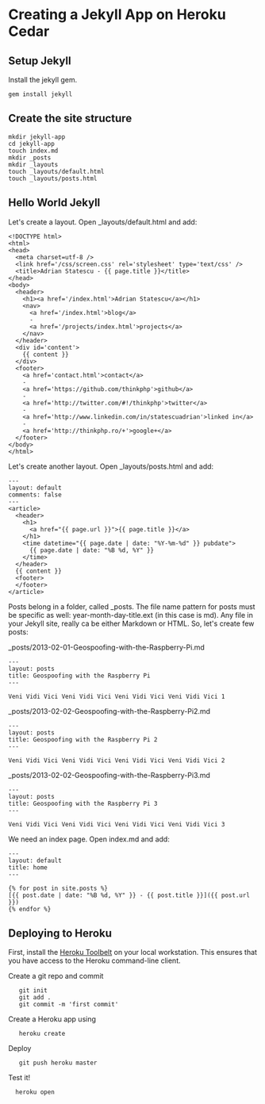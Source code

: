 # Creating a Jekyll App on Heroku Cedar

## Setup Jekyll

Install the jekyll gem.

```
gem install jekyll
```

## Create the site structure

```
mkdir jekyll-app
cd jekyll-app
touch index.md
mkdir _posts
mkdir _layouts
touch _layouts/default.html
touch _layouts/posts.html
```

## Hello World Jekyll

Let's create a layout. Open _layouts/default.html and add:

```
<!DOCTYPE html>
<html>
<head>
  <meta charset=utf-8 />
  <link href='/css/screen.css' rel='stylesheet' type='text/css' />
  <title>Adrian Statescu - {{ page.title }}</title>
</head>
<body>
  <header>
    <h1><a href='/index.html'>Adrian Statescu</a></h1>
    <nav>
      <a href='/index.html'>blog</a>
      -
      <a href='/projects/index.html'>projects</a>
    </nav>
  </header>
  <div id='content'>
    {{ content }}
  </div>
  <footer>
    <a href='contact.html'>contact</a>
    -
    <a href='https://github.com/thinkphp'>github</a>
    -
    <a href='http://twitter.com/#!/thinkphp'>twitter</a>
    -
    <a href='http://www.linkedin.com/in/statescuadrian'>linked in</a>
    -
    <a href='http://thinkphp.ro/+'>google+</a>
  </footer>
</body>
</html>
```

Let's create another layout. Open _layouts/posts.html and add:

```
---
layout: default
comments: false
---
<article>
  <header>
    <h1>
      <a href="{{ page.url }}">{{ page.title }}</a>
    </h1>
    <time datetime="{{ page.date | date: "%Y-%m-%d" }} pubdate">
      {{ page.date | date: "%B %d, %Y" }}
    </time>
  </header>
  {{ content }}
  <footer>
  </footer>
</article>

```

Posts belong in a folder, called _posts. The file name pattern for posts must be specific as well:
year-month-day-title.ext (in this case is md). Any file in your Jekyll site, really ca be either Markdown or HTML.
So, let's create few posts:

_posts/2013-02-01-Geospoofing-with-the-Raspberry-Pi.md

```
---
layout: posts
title: Geospoofing with the Raspberry Pi
---

Veni Vidi Vici Veni Vidi Vici Veni Vidi Vici Veni Vidi Vici 1

```

_posts/2013-02-02-Geospoofing-with-the-Raspberry-Pi2.md

```
---
layout: posts
title: Geospoofing with the Raspberry Pi 2
---

Veni Vidi Vici Veni Vidi Vici Veni Vidi Vici Veni Vidi Vici 2

```

_posts/2013-02-02-Geospoofing-with-the-Raspberry-Pi3.md

```
---
layout: posts
title: Geospoofing with the Raspberry Pi 3
---

Veni Vidi Vici Veni Vidi Vici Veni Vidi Vici Veni Vidi Vici 3

```

We need an index page. Open index.md and add:

```
---
layout: default
title: home
---

{% for post in site.posts %}
[{{ post.date | date: "%B %d, %Y" }} - {{ post.title }}]({{ post.url }})
{% endfor %}

```

## Deploying to Heroku

First, install the [Heroku Toolbelt] on your local workstation. This ensures that you have access to the Heroku 
command-line client.

Create a git repo and commit

```
   git init
   git add .
   git commit -m 'first commit'
```

Create a Heroku app using

```
   heroku create  
```

Deploy

```
   git push heroku master  
```

Test it!

```
  heroku open
```


[Heroku Toolbelt]: https://toolbelt.heroku.com/


